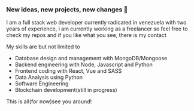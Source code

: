 ### New ideas, new projects, new changes 👋

I am a full stack web developer currently radicated in venezuela with two years of experience, i am currently working as a freelancer so feel free to check my repos and if you like what you see, there is my contact

My skills are but not limited to

- Database design and management with MongoDB/Mongoose
- Backend engineering with Node, Javascript and Python
- Frontend coding with React, Vue and SASS
- Data Analysis using Python 
- Software Engineering
- Blockchain development(still in progress)

This is all(for now)see you around!
